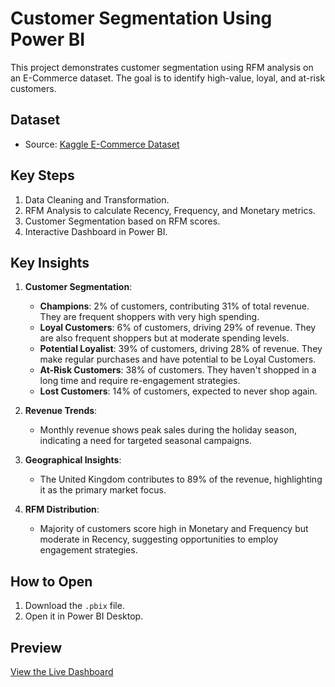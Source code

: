 # Customer Segmentation Using Power BI
This project demonstrates customer segmentation using RFM analysis on an E-Commerce dataset. The goal is to identify high-value, loyal, and at-risk customers.

## Dataset
- Source: [Kaggle E-Commerce Dataset](https://www.kaggle.com/datasets/carrie1/ecommerce-data)

## Key Steps
1. Data Cleaning and Transformation.
2. RFM Analysis to calculate Recency, Frequency, and Monetary metrics.
3. Customer Segmentation based on RFM scores.
4. Interactive Dashboard in Power BI.

## Key Insights
1. **Customer Segmentation**:
   - **Champions**: 2% of customers, contributing 31% of total revenue. They are frequent shoppers with very high spending.
   - **Loyal Customers**: 6% of customers, driving 29% of revenue. They are also frequent shoppers but at moderate spending levels.
   - **Potential Loyalist**: 39% of customers, driving 28% of revenue. They make regular purchases and have potential to be Loyal Customers.
   - **At-Risk Customers**: 38% of customers. They haven't shopped in a long time and require re-engagement strategies.
   - **Lost Customers**: 14% of customers, expected to never shop again. 

2. **Revenue Trends**:
   - Monthly revenue shows peak sales during the holiday season, indicating a need for targeted seasonal campaigns.

3. **Geographical Insights**:
   - The United Kingdom contributes to 89% of the revenue, highlighting it as the primary market focus.

4. **RFM Distribution**:
   - Majority of customers score high in Monetary and Frequency but moderate in Recency, suggesting opportunities to employ engagement strategies.

## How to Open
1. Download the `.pbix` file.
2. Open it in Power BI Desktop.

## Preview
[View the Live Dashboard](https://app.powerbi.com/groups/me/reports/ee78ae12-9b83-4705-9ff0-bd5ef68248f2/5ee74d2d32b0a06a87cd?experience=power-bi)
